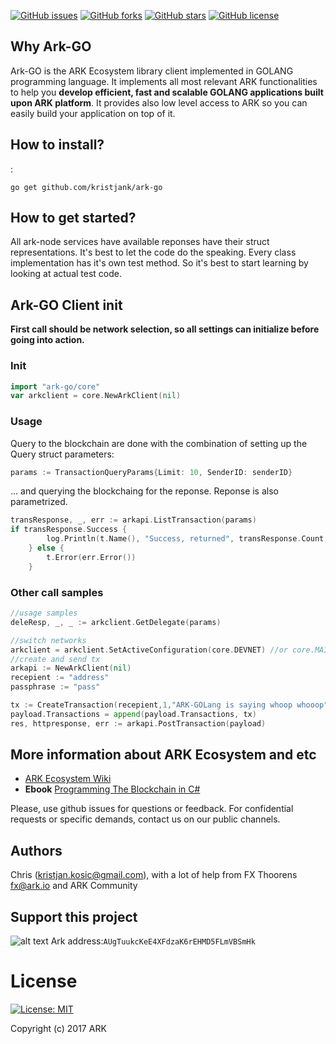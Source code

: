 [![GitHub issues](https://img.shields.io/github/issues/kristjank/ark-net.svg)](https://github.com/kristjank/ark-net/issues)&nbsp;[![GitHub forks](https://img.shields.io/github/forks/kristjank/ark-net.svg)](https://github.com/kristjank/ark-net/network)&nbsp;[![GitHub stars](https://img.shields.io/github/stars/kristjank/ark-net.svg)](https://github.com/kristjank/ark-net/stargazers)&nbsp;[![GitHub license](https://img.shields.io/badge/license-MIT-blue.svg)](https://raw.githubusercontent.com/kristjank/ark-net/master/LICENSE)

## Why Ark-GO
Ark-GO is the ARK Ecosystem library client implemented in GOLANG programming language. It implements all most relevant ARK functionalities to help you  **develop efficient, fast and scalable GOLANG applications built upon ARK platform**. It provides also low level access to ARK so you can easily build your application on top of it. 

## How to install?
:
```
go get github.com/kristjank/ark-go
```
## How to get started? 
All ark-node services have available reponses have their struct representations. 
It's best to let the code do the speaking. Every class implementation has it's own test method. So it's best to start learning by looking at actual test code.


## Ark-GO Client init
**First call should be network selection, so all settings can initialize before going into action.**

### Init
```go
import "ark-go/core"
var arkclient = core.NewArkClient(nil)
```

### Usage
Query to the blockchain are done with the combination of setting up the Query struct parameters:

```go
params := TransactionQueryParams{Limit: 10, SenderID: senderID}
```
... and querying the blockchaing for the reponse. Reponse is also parametrized.
```go
transResponse, _, err := arkapi.ListTransaction(params)
if transResponse.Success {
		log.Println(t.Name(), "Success, returned", transResponse.Count, "transactions")
	} else {
		t.Error(err.Error())
	}
```

### Other call samples
```go
//usage samples
deleResp, _, _ := arkclient.GetDelegate(params)

//switch networks
arkclient = arkclient.SetActiveConfiguration(core.DEVNET) //or core.MAINNET
//create and send tx
arkapi := NewArkClient(nil)
recepient := "address"
passphrase := "pass"

tx := CreateTransaction(recepient,1,"ARK-GOLang is saying whoop whooop",passphrase, "")
payload.Transactions = append(payload.Transactions, tx)
res, httpresponse, err := arkapi.PostTransaction(payload)
```


## More information about ARK Ecosystem and etc
* [ARK Ecosystem Wiki](https://github.com/ArkEcosystem/wiki)
* **Ebook** [Programming The Blockchain in C#](https://www.gitbook.com/book/programmingblockchain/programmingblockchain/details)

Please, use github issues for questions or feedback. For confidential requests or specific demands, contact us on our public channels.

## Authors
Chris (kristjan.kosic@gmail.com), with a lot of help from FX Thoorens fx@ark.io and ARK Community

## Support this project
![alt text](https://github.com/Moustikitos/arky/raw/master/ark-logo.png)
Ark address:``AUgTuukcKeE4XFdzaK6rEHMD5FLmVBSmHk``


# License
[![License: MIT](https://img.shields.io/badge/License-MIT-yellow.svg)](https://opensource.org/licenses/MIT)

Copyright (c) 2017 ARK
